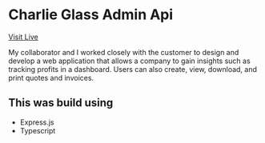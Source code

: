 # Charlie Glass Admin Api

[Visit Live](https://charlie-glass-admin.vercel.app)

My collaborator and I worked closely with the customer to design and develop a web application that allows a company to gain insights such as tracking profits in a dashboard. Users can also create, view, download, and print quotes and invoices.

## This was build using

- Express.js
- Typescript
